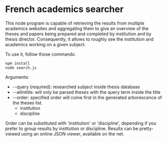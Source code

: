 # French academics searcher

This node program is capable of retrieving the results from multiple academics websites and aggregating them to give an overview of the theses and papers being prepared and completed by institution and by thesis director. Consequently, it allows to roughly see the institution and academics working on a given subject.

To use it, follow those commands:

```
npm install
node search.js 
```

Arguments:
- --query (required): researched subject inside thesis database
- --allintitle: will only be parsed theses with the query term inside the title
- --order: specified order will come first in the generated arborescence of the theses list.
  - institution
  - discipline

Order can be substituted with 'institution' or 'discipline', depending if you prefer to group results by institution or discipline. Results can be pretty-viewed using an online JSON viewer, available on the net.